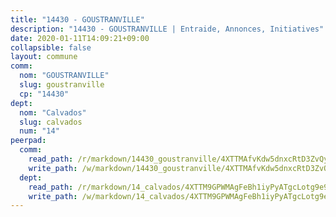 ```yaml
---
title: "14430 - GOUSTRANVILLE"
description: "14430 - GOUSTRANVILLE | Entraide, Annonces, Initiatives"
date: 2020-01-11T14:09:21+09:00
collapsible: false
layout: commune
comm:
  nom: "GOUSTRANVILLE"
  slug: goustranville
  cp: "14430"
dept:
  nom: "Calvados"
  slug: calvados
  num: "14"
peerpad:
  comm:
    read_path: /r/markdown/14430_goustranville/4XTTMAfvKdw5dnxcRtD3ZvQyC9qCffnKmJSzb6eM7iiE7k8pN
    write_path: /w/markdown/14430_goustranville/4XTTMAfvKdw5dnxcRtD3ZvQyC9qCffnKmJSzb6eM7iiE7k8pN-K3TgTs5HioLH3UGF2rkNhr7XzH8FYGB6wtRV8ZZ9WfoKG5zoNrnAr6gb6rRhhZ61aXRmqj91w2cuqmgvRnpYV8v7Chg8RcA7soixi3oTyNK14a9swKbtFhX5ZnPEFrXkGufy6aea
  dept:
    read_path: /r/markdown/14_calvados/4XTTM9GPWMAgFeBh1iyPyATgcLotg9e9APJpQBEyY3RZiUwJ6
    write_path: /w/markdown/14_calvados/4XTTM9GPWMAgFeBh1iyPyATgcLotg9e9APJpQBEyY3RZiUwJ6-K3TgUXWJAT2cYJ9ZstQphkkm2za8um5GwwXsivqaDFTgbhMDcHaRXnT3h69szAqCyvWcFfDim5fkwc6CXdUtyvPpirbD1TPAb6xCxpPN6dR3zzDRe29YehQYbhZdjvZYkgztJYvi
---
```


